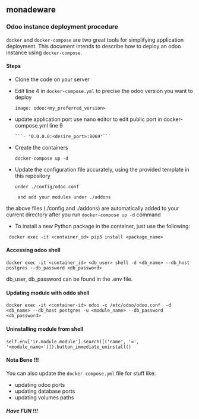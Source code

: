 ## monadeware
### Odoo instance deployment procedure

`docker` and `docker-compose`  are two great tools for simplifying application deployment. This document intends to describe
how to deploy an odoo instance using `docker-compose`.

#### Steps

* Clone the code on your server
* Edit line 4 in ```docker-compose.yml``` to precise the odoo version you want to deploy

    ```image: odoo:<my_preferred_version>```
    
* update application port
      use nano editor to edit public port in docker-compose.yml line 9
      
      ```- "0.0.0.0:<desire_port>:8069"```
      
* Create the containers

    ```docker-compose up -d```
    
* Update the configuration file accurately, using the provided template in this repository
    
    ```under ./config/odoo.conf ```

    ``` and add your modules under ./addons```

the above files (./config and ./addons) are automatically added to your current directory after you run ```docker-compose up -d``` command


* To install a new Python package in the container, just use the following:

``` docker exec -it <container_id> pip3 install <package_name>```

#### Accessing odoo shell

``` docker exec -it <container_id> <db_user> shell -d <db_name> --db_host postgres --db_password <db_password> ```

db_user, db_password can be found in the .env file.


#### Updating module with oddo shell

```docker exec -it <container-id> odoo -c /etc/odoo/odoo.conf  -d <db_name> --db_host postgres -u <module_name> --db_password <db_password>```


#### Uninstalling module from shell

``` self.env['ir.module.module'].search([('name', '=', '<module_name>')]).button_immediate_uninstall() ```

#### Nota Bene !!!

You can also update the `docker-compose.yml` file for stuff like:
* updating odoo ports
* updating database ports
* updating volumes paths

##### Have FUN !!!
